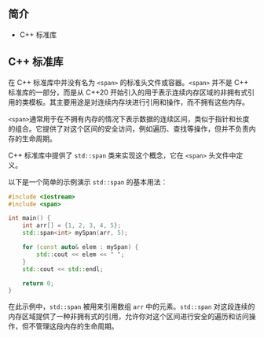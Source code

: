 ## 简介

+ C++ <span>标准库

## C++ <span>标准库

在 C++ 标准库中并没有名为 `<span>` 的标准头文件或容器。`<span>` 并不是 C++ 标准库的一部分，而是从 C++20 开始引入的用于表示连续内存区域的非拥有式引用的类模板。其主要用途是对连续内存块进行引用和操作，而不拥有这些内存。

`<span>`通常用于在不拥有内存的情况下表示数据的连续区间，类似于指针和长度的组合。它提供了对这个区间的安全访问，例如遍历、查找等操作，但并不负责内存的生命周期。

C++ 标准库中提供了 `std::span` 类来实现这个概念，它在 `<span>` 头文件中定义。

以下是一个简单的示例演示 `std::span` 的基本用法：

```cpp
#include <iostream>
#include <span>

int main() {
    int arr[] = {1, 2, 3, 4, 5};
    std::span<int> mySpan(arr, 5);

    for (const auto& elem : mySpan) {
        std::cout << elem << " ";
    }
    std::cout << std::endl;

    return 0;
}
```

在此示例中，`std::span` 被用来引用数组 `arr` 中的元素。`std::span` 对这段连续的内存区域提供了一种非拥有式的引用，允许你对这个区间进行安全的遍历和访问操作，但不管理这段内存的生命周期。